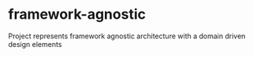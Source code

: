 # framework-agnostic
Project represents framework agnostic architecture with a domain driven design elements
